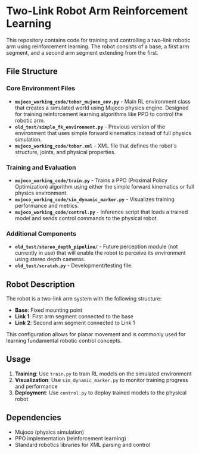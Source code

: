 # Two-Link Robot Arm Reinforcement Learning

This repository contains code for training and controlling a two-link robotic arm using reinforcement learning. The robot consists of a base, a first arm segment, and a second arm segment extending from the first.

## File Structure

### Core Environment Files
- **`mujoco_working_code/tobor_mujoco_env.py`** - Main RL environment class that creates a simulated world using Mujoco physics engine. Designed for training reinforcement learning algorithms like PPO to control the robotic arm.
- **`old_test/simple_fk_environment.py`** - Previous version of the environment that uses simple forward kinematics instead of full physics simulation.
- **`mujoco_working_code/tobor.xml`** - XML file that defines the robot's structure, joints, and physical properties.

### Training and Evaluation
- **`mujoco_working_code/train.py`** - Trains a PPO (Proximal Policy Optimization) algorithm using either the simple forward kinematics or full physics environment.
- **`mujoco_working_code/sim_dynamic_marker.py`** - Visualizes training performance and metrics.
- **`mujoco_working_code/control.py`** - Inference script that loads a trained model and sends control commands to the physical robot.

### Additional Components
- **`old_test/stereo_depth_pipeline/`** - Future perception module (not currently in use) that will enable the robot to perceive its environment using stereo depth cameras.
- **`old_test/scratch.py`** - Development/testing file.

## Robot Description

The robot is a two-link arm system with the following structure:
- **Base**: Fixed mounting point
- **Link 1**: First arm segment connected to the base
- **Link 2**: Second arm segment connected to Link 1

This configuration allows for planar movement and is commonly used for learning fundamental robotic control concepts.

## Usage

1. **Training**: Use `train.py` to train RL models on the simulated environment
2. **Visualization**: Use `sim_dynamic_marker.py` to monitor training progress and performance
3. **Deployment**: Use `control.py` to deploy trained models to the physical robot

## Dependencies

- Mujoco (physics simulation)
- PPO implementation (reinforcement learning)
- Standard robotics libraries for XML parsing and control 